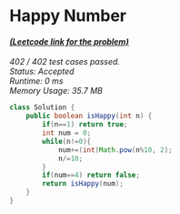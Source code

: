 # **Happy Number**

#### [_(Leetcode link for the problem)_](https://leetcode.com/problems/happy-number/)

_402 / 402 test cases passed.  
Status: Accepted  
Runtime: 0 ms  
Memory Usage: 35.7 MB_

```java
class Solution {
    public boolean isHappy(int n) {
        if(n==1) return true;
        int num = 0;
        while(n!=0){
            num+=(int)Math.pow(n%10, 2);
            n/=10;
        }
        if(num==4) return false;
        return isHappy(num);
    }
}
```
